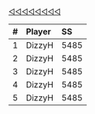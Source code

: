 [◁◁◁◁◁◁◁◁](./index.html)

|#|Player|SS|
|:-------------|:------|:------|
|1|DizzyH|5485|
|2|DizzyH|5485|
|3|DizzyH|5485|
|4|DizzyH|5485|
|5|DizzyH|5485|
